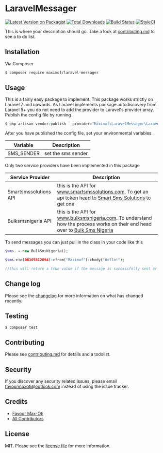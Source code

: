 # LaravelMessager

[![Latest Version on Packagist][ico-version]][link-packagist]
[![Total Downloads][ico-downloads]][link-downloads]
[![Build Status][ico-travis]][link-travis]
[![StyleCI][ico-styleci]][link-styleci]

This is where your description should go. Take a look at [contributing.md](contributing.md) to see a to do list.

## Installation

Via Composer

``` bash
$ composer require maximof/laravel-messager
```

## Usage


This is a fairly easy package to implement. This package works strictly on Laravel 7 and upwards.
As Laravel implements package autodiscovery from Laravel 5+ you do not need to add the provider to
Laravel's provider array. Publish the config file by running

``` php
$ php artisan vendor:publish --provider="Maximof\LaravelMessager\LaravelMessagerServiceProvider"
```
 
After you have published the config file, set your environmental variables.

| Variable | Description |
| ----------- | ----------- |
| SMS_SENDER |  set the sms sender |

Only two service providers have been implemented in this package

| Service Provider | Description |
| ----------------- | ----------- |
| Smartsmssolutions API | this is the API for www.smartsmssolutions.com. To get an api token head to [Smart Sms Solutions](https://www.smartsmssolutions.com) to get one |
| Bulksmsnigeria API | this is the API for www.bulksmsnigeria.com. To understand how the process works on their end head over to [Bulk Sms Nigeria](www.bulksmsnigeria.com) |

To send messages you can just pull in the class in your code like this

``` php
$sms  = new BulkSmsNigeria();

$sms->to(08105612094)->from("Maximof")->body("Hello!");

//this will return a true value if the message is successfully sent or will throw an exception if an error occurs
```


## Change log

Please see the [changelog](changelog.md) for more information on what has changed recently.

## Testing

``` bash
$ composer test
```

## Contributing

Please see [contributing.md](contributing.md) for details and a todolist.

## Security

If you discover any security related issues, please email favourmaxoti@outlook.com instead of using the issue tracker.

## Credits

- [Favour Max-Oti][link-author]
- [All Contributors][link-contributors]

## License

MIT. Please see the [license file](license.md) for more information.

[ico-version]: https://img.shields.io/packagist/v/maximof/laravel-messager.svg?style=flat-square
[ico-downloads]: https://img.shields.io/packagist/dt/maximof/laravel-messager.svg?style=flat-square
[ico-travis]: https://img.shields.io/travis/maximof/laravel-messager/master.svg?style=flat-square
[ico-styleci]: https://styleci.io/repos/12345678/shield

[link-packagist]: https://packagist.org/packages/maximof/laravel-messager
[link-downloads]: https://packagist.org/packages/maximof/laravel-messager
[link-travis]: https://travis-ci.org/maximof/laravel-messager
[link-styleci]: https://styleci.io/repos/12345678
[link-author]: https://github.com/maximof
[link-contributors]: ../../contributors
